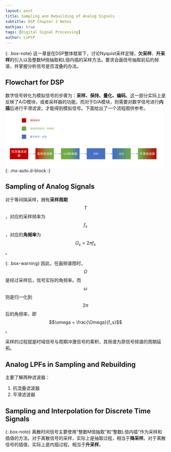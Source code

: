 ```yaml
---
layout: post
title: Sampling and Rebuilding of Analog Signals
subtitle: DSP Chapter 2 Notes
mathjax: true
tags: [Digital Signal Processing]
author: LiPtP
---
```


{: .box-note}
这一章是在DSP整体框架下，讨论Nyquist采样定理，**欠采样**、**升采样**的引入以及整数M倍抽取和L倍内插的采样方法。要求会画信号抽取前后的频谱，并掌握分析信号是否混叠的办法。

## Flowchart for DSP
数字信号转化为模拟信号的步骤为：**采样、保持、量化、编码**。这一部分实际上是反映了A/D模块，或者采样器的功能。而对于D/A模块，则需要对数字信号进行**内插**后进行平滑滤波，才能得到模拟信号。下面给出了一个流程图供参考。
<br/>
    ![DSP flowchart](/assets/img/DSP/dsp_flow.png){: .mx-auto.d-block :}
    <br/>

## Sampling of Analog Signals

对于等间隔采样，拥有**采样周期** $$T$$，对应的采样频率为$$f_s$$，对应的**角频率**为$$\Omega_s = 2\pi f_s$$。

{: .box-warning}
因此，在画频谱图时，$$\Omega$$是经过采样后，信号实际的角频率。而$$\omega$$则是归一化到$$2\pi$$后的角频率，即$$\omega = \frac{\Omega}{f_s}$$。

采样的过程就是时域信号与周期冲激信号的乘积，其频谱为原信号频谱的周期延拓。
## Analog LPFs in Sampling and Rebuilding
主要了解两种滤波器：
1. 抗混叠滤波器
2. 平滑滤波器

## Sampling and Interpolation for Discrete Time Signals 

{:.box-note}
离散时间信号主要使用“整数M倍抽取”和“整数L倍内插”作为采样和插值的方法。对于离散信号的采样，实际上是抽取过程，相当于**降采样**。对于离散信号的插值，实际上是内插过程，相当于**升采样**。

